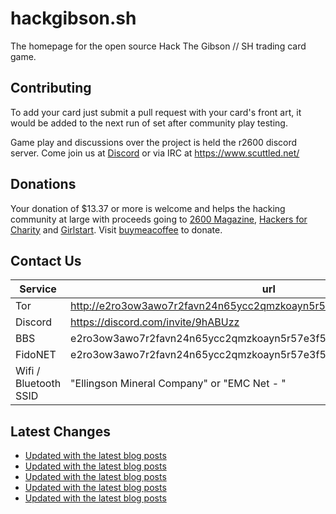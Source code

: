 # hackgibson.sh
The homepage for the open source Hack The Gibson // SH trading card game.


## Contributing

To add your card just submit a pull request with your card's front art, it would be added to the next run of set after community play testing.

Game play and discussions over the project is held the r2600 discord server. Come join us at [Discord](https://discord.com/invite/9hABUzz) or via IRC at https://www.scuttled.net/


## Donations

Your donation of $13.37 or more is welcome and helps the hacking community at large with proceeds going to [2600 Magazine](https://2600.com/), [Hackers for Charity](https://hackersforcharity.org) and [Girlstart](https://girlstart.org).  Visit [buymeacoffee](https://www.buymeacoffee.com/hackgibson.sh) to donate.


## Contact Us

Service | url
-|-
Tor | http://e2ro3ow3awo7r2favn24n65ycc2qmzkoayn5r57e3f56nvjwdcgg32ad.onion
Discord | https://discord.com/invite/9hABUzz
BBS | e2ro3ow3awo7r2favn24n65ycc2qmzkoayn5r57e3f56nvjwdcgg32ad.onion:23
FidoNET | e2ro3ow3awo7r2favn24n65ycc2qmzkoayn5r57e3f56nvjwdcgg32ad.onion:24554
Wifi / Bluetooth SSID | "Ellingson Mineral Company" or "EMC Net - <fidonet address>"

## Latest Changes
<!-- BLOG-POST-LIST:START -->
- [Updated with the latest blog posts](https://github.com/DFW2600/hackgibson.sh/commit/c3f759fdebd232931e96aff4cb68fce0b7b3b52c)
- [Updated with the latest blog posts](https://github.com/DFW2600/hackgibson.sh/commit/4d2dab186cafe83cf5fefd4c804182fd15e0ca5b)
- [Updated with the latest blog posts](https://github.com/DFW2600/hackgibson.sh/commit/05cf4ef4dce2d154818ecfac3968b0f062b5b530)
- [Updated with the latest blog posts](https://github.com/DFW2600/hackgibson.sh/commit/fa36b5b86ccaf2b0d0ed7574657e0f5b8b6b3b12)
- [Updated with the latest blog posts](https://github.com/DFW2600/hackgibson.sh/commit/e3059d9bfb5815105677b97b5c0e93ce9d42d154)
<!-- BLOG-POST-LIST:END -->
